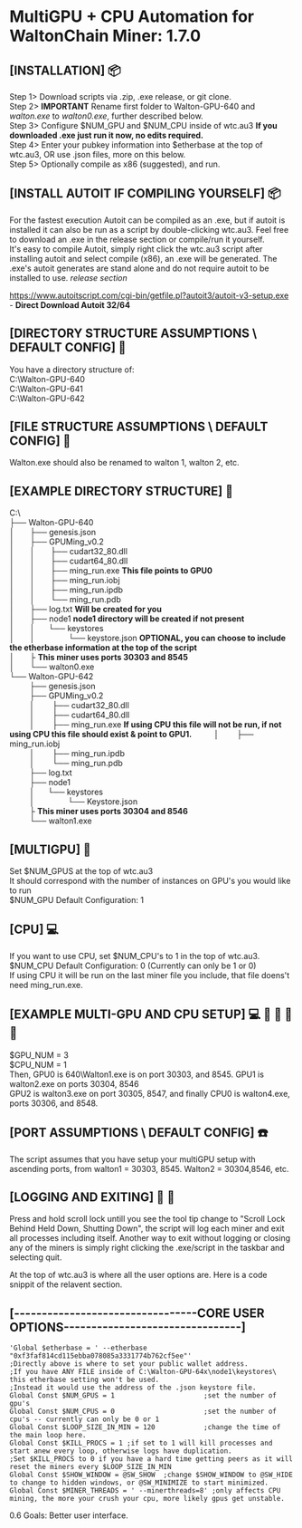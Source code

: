# MultiGPU + CPU Automation for WaltonChain Miner: 1.7.0

## [INSTALLATION]  :package:

Step 1> Download scripts via .zip, .exe release, or git clone.  \
Step 2> **IMPORTANT** Rename first folder to Walton-GPU-640 and *walton.exe* to *walton0.exe*, further described below.  \
Step 3> Configure $NUM_GPU and $NUM_CPU inside of wtc.au3 **If you downloaded .exe just run it now, no edits required.** \
Step 4> Enter your pubkey information into $etherbase at the top of wtc.au3, OR use .json files, more on this below. \
Step 5> Optionally compile as x86 (suggested), and run.

## [INSTALL AUTOIT IF COMPILING YOURSELF] :package:

For the fastest execution Autoit can be compiled as an .exe, but if autoit is installed it can also be run as a script by double-clicking wtc.au3.
Feel free to download an .exe in the release section or compile/run it yourself. \
It's easy to compile Autoit, simply right click the wtc.au3 script after installing autoit and select compile (x86), an .exe will be generated.
The .exe's autoit generates are stand alone and do not require autoit to be installed to use. *release section*

https://www.autoitscript.com/cgi-bin/getfile.pl?autoit3/autoit-v3-setup.exe - **Direct Download Autoit 32/64**

## [DIRECTORY STRUCTURE ASSUMPTIONS \ DEFAULT CONFIG] :file_folder:

You have a directory structure of: \
C:\Walton-GPU-640 \
C:\Walton-GPU-641 \
C:\Walton-GPU-642

## [FILE STRUCTURE ASSUMPTIONS \ DEFAULT CONFIG] :file_folder:

Walton.exe should also be renamed to walton 1, walton 2, etc.

## [EXAMPLE DIRECTORY STRUCTURE]  :file_folder:

C:\  \
├── Walton-GPU-640  \
│       ├── genesis.json  \
│       ├── GPUMing_v0.2 \
│       │       ├── cudart32_80.dll  \
│       │       ├── cudart64_80.dll  \
│       │       ├── ming_run.exe **This file points to GPU0**   \
│       │       ├── ming_run.iobj  \
│       │       ├── ming_run.ipdb \
│       │       └── ming_run.pdb  \
│       ├── log.txt   **Will be created for you**  \
│       ├── node1  **node1 directory will be created if not present** \
│       │      └── keystores  \
│       │                   └── keystore.json **OPTIONAL, you can choose to include the etherbase information at the top of the script** \
│       ├ **This miner uses ports 30303 and 8545**  \
│       └── walton0.exe \
└── Walton-GPU-642 \
         ├── genesis.json  \
         ├── GPUMing_v0.2 \
         │        ├── cudart32_80.dll  \
         │        ├── cudart64_80.dll  \
         │        ├── ming_run.exe **If using CPU this file will not be run, if not using CPU this file should exist & point to GPU1.**
         │        ├── ming_run.iobj  \
         │        ├── ming_run.ipdb \
         │        └── ming_run.pdb  \
         ├── log.txt  \
         ├── node1  \
         │      └── keystores \
         │                   └── Keystore.json  \
         ├ **This miner uses ports 30304 and 8546**  \
         └── walton1.exe

## [MULTIGPU] :vhs:

Set $NUM_GPUS at the top of wtc.au3 \
It should correspond with the number of instances on GPU's you would like to run \
$NUM_GPU Default Configuration: 1

## [CPU] :computer:

If you want to use CPU, set $NUM_CPU's to 1 in the top of wtc.au3.  \
$NUM_CPU Default Configuration: 0 (Currently can only be 1 or 0)  \
If using CPU it will be run on the last miner file you include, that file doens't need ming_run.exe. 

## [EXAMPLE MULTI-GPU AND CPU SETUP] :computer: :vhs: :vhs: :vhs: :vhs:

$GPU_NUM = 3 \
$CPU_NUM = 1 \
Then, GPU0 is 640\Walton1.exe is on port 30303, and 8545.  GPU1 is walton2.exe on ports 30304, 8546 \
GPU2 is walton3.exe on port 30305, 8547, and finally CPU0 is walton4.exe, ports 30306, and 8548.

## [PORT ASSUMPTIONS \ DEFAULT CONFIG] :phone:

The script assumes that you have setup your multiGPU setup with ascending ports, from walton1 = 30303, 8545.  Walton2 = 30304,8546, etc.

## [LOGGING AND EXITING] :ledger: :door:

Press and hold scroll lock untill you see the tool tip change to "Scroll Lock Behind Held Down, Shutting Down", the script will log each miner and exit all processes including itself.
Another way to exit without logging or closing any of the miners is simply right clicking the .exe/script in the taskbar and selecting quit.

At the top of wtc.au3 is where all the user options are. Here is a code snippit of the relavent section.

## [---------------------------------CORE USER OPTIONS--------------------------------]

```autoit
'Global $etherbase = ' --etherbase "0xf3faf814cd115ebba078085a3331774b762cf5ee"'
;Directly above is where to set your public wallet address.
;If you have ANY FILE inside of C:\Walton-GPU-64x\node1\keystores\ this etherbase setting won't be used.
;Instead it would use the address of the .json keystore file.
Global Const $NUM_GPUS = 1                      ;set the number of gpu's
Global Const $NUM_CPUS = 0                      ;set the number of cpu's -- currently can only be 0 or 1
Global Const $LOOP_SIZE_IN_MIN = 120            ;change the time of the main loop here.
Global Const $KILL_PROCS = 1 ;if set to 1 will kill processes and start anew every loop, otherwise logs have duplication.
;Set $KILL_PROCS to 0 if you have a hard time getting peers as it will reset the miners every $LOOP_SIZE_IN_MIN
Global Const $SHOW_WINDOW = @SW_SHOW  ;change $SHOW_WINDOW to @SW_HIDE to change to hidden windows, or @SW_MINIMIZE to start minimized.
Global Const $MINER_THREADS = ' --minerthreads=8' ;only affects CPU mining, the more your crush your cpu, more likely gpus get unstable.
```

0.6 Goals: Better user interface.